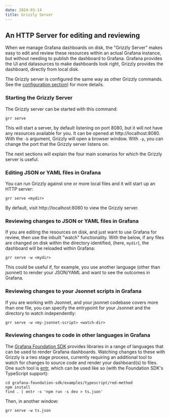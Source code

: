 ```yaml
---
date: 2024-03-14
title: Grizzly Server
---
```

## An HTTP Server for editing and reviewing
When we manage Grafana dashboards on disk, the "Grizzly Server" makes easy to
edit and review these resources within an actual Grafana instance, but without
needing to publish the dashboard to Grafana. Grafana provides the UI and datasources
to make dashboards look right, Grizzly provides the dashboard, directly from
local disk.

The Grizzly server is configured the same way as other Grizzly commands. See
the [configuration section](../configuration)) for more details.

### Starting the Grizzly Server
The Grizzly server can be started with this command:

```
grr serve
```

This will start a server, by default listening on port 8080, but it will not have any resources available
for you. It can be opened at http://localhost:8080. With the `-b` argument, Grizzly will open a browser
window. With `-p`, you can change the port that the Grizzly server listens on.

The next sections will explain the four main scenarios for which the Grizzly server is useful.

### Editing JSON or YAML files in Grafana
You can run Grizzly against one or more local files and it will start up an
HTTP server:

```
grr serve <mydir>
```

By default, visit http://localhost:8080 to view the Grizzly server.

### Reviewing changes to JSON or YAML files in Grafana
If you are editing the resources on disk, and just want to use Grafana for review, then use the inbuilt
"watch" functionality. With the below, if any files are changed on disk within the directory identified,
(here, `mydir`), the dashboard will be reloaded within Grafana:

```
grr serve -w <mydir>
```

This could be useful if, for example, you use another language (other than jsonnet) to render your
JSON/YAML and want to see the outcomes in Grafana.

### Reviewing changes to your Jsonnet scripts in Grafana
If you are working with Jsonnet, and your jsonnet codebase covers more than one file, you can specify
the entrypoint for your Jsonnet and the directory to watch independently:

```
grr serve -w <my-jsonnet-script> <watch-dir>
```

### Reviewing changes to code in other languages in Grafana
The [Grafana Foundation SDK](https://github.com/grafana/grafana-foundation-sdk) provides libraries in a
range of languages that can be used to render Grafana dashboards. Watching changes to these with Grizzly
is a two stage process, currently requiring an additional tool to watch for changes to source code and
render your dashboard(s) to files. One such tool is [entr](https://github.com/eradman/entr), which can be
used like so (with the Foundation SDK's TypeScript support):

```
cd grafana-foundation-sdk/examples/typescript/red-method
npm install
find . | entr -s 'npm run -s dev > ts.json'
```
Then, in another window:
```
grr serve -w ts.json
```
